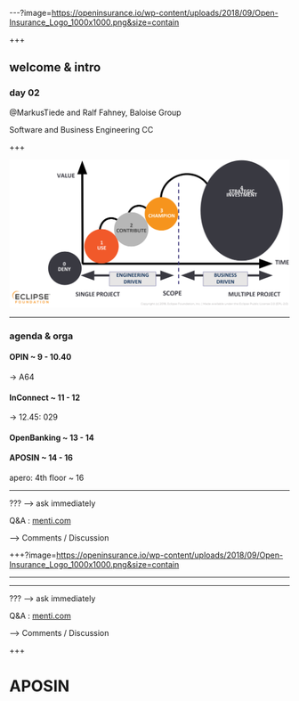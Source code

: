 ---?image=https://openinsurance.io/wp-content/uploads/2018/09/Open-Insurance_Logo_1000x1000.png&size=contain

+++
## welcome & intro
### day 02

@MarkusTiede and Ralf Fahney, Baloise Group

Software and Business Engineering CC

+++

![](https://github.com/baloise/open-source/raw/master/docs/arc42/images/os-maturity-model.png)

---

### agenda & orga

#### OPIN ~ 9 - 10.40
-> A64
#### InConnect ~ 11 - 12

-> 12.45: 029 
#### OpenBanking ~ 13 - 14

#### APOSIN ~ 14 - 16

apero: 4th floor ~ 16

---

??? --> ask immediately

Q&A : [menti.com](https://www.mentimeter.com/s/fa3894e1183fb6ab72588edc30c8ca58/657ffeb39be7)

--> Comments / Discussion

+++?image=https://openinsurance.io/wp-content/uploads/2018/09/Open-Insurance_Logo_1000x1000.png&size=contain

---

---

??? --> ask immediately

Q&A : [menti.com](https://www.mentimeter.com/s/4d603644c90bcc8d434a2048587bfe8f/b0f3ce51b26c)

--> Comments / Discussion

+++

# APOSIN

